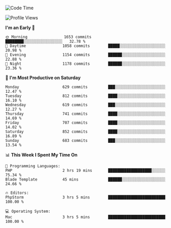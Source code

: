 <!--START_SECTION:waka-->
![Code Time](http://img.shields.io/badge/Code%20Time-4%2C066%20hrs%204%20mins-blue)

![Profile Views](http://img.shields.io/badge/Profile%20Views-0-blue)

**I'm an Early 🐤** 

```text
🌞 Morning                1653 commits        ████████░░░░░░░░░░░░░░░░░   32.78 % 
🌆 Daytime                1058 commits        █████░░░░░░░░░░░░░░░░░░░░   20.98 % 
🌃 Evening                1154 commits        ██████░░░░░░░░░░░░░░░░░░░   22.88 % 
🌙 Night                  1178 commits        ██████░░░░░░░░░░░░░░░░░░░   23.36 % 
```
📅 **I'm Most Productive on Saturday** 

```text
Monday                   629 commits         ███░░░░░░░░░░░░░░░░░░░░░░   12.47 % 
Tuesday                  812 commits         ████░░░░░░░░░░░░░░░░░░░░░   16.10 % 
Wednesday                619 commits         ███░░░░░░░░░░░░░░░░░░░░░░   12.27 % 
Thursday                 741 commits         ████░░░░░░░░░░░░░░░░░░░░░   14.69 % 
Friday                   707 commits         ████░░░░░░░░░░░░░░░░░░░░░   14.02 % 
Saturday                 852 commits         ████░░░░░░░░░░░░░░░░░░░░░   16.89 % 
Sunday                   683 commits         ███░░░░░░░░░░░░░░░░░░░░░░   13.54 % 
```


📊 **This Week I Spent My Time On** 

```text
💬 Programming Languages: 
PHP                      2 hrs 19 mins       ███████████████████░░░░░░   75.34 % 
Blade Template           45 mins             ██████░░░░░░░░░░░░░░░░░░░   24.66 % 

🔥 Editors: 
PhpStorm                 3 hrs 5 mins        █████████████████████████   100.00 % 

💻 Operating System: 
Mac                      3 hrs 5 mins        █████████████████████████   100.00 % 
```


<!--END_SECTION:waka-->

